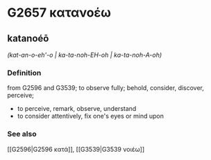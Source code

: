 # G2657 κατανοέω

## katanoéō

_(kat-an-o-eh'-o | ka-ta-noh-EH-oh | ka-ta-noh-A-oh)_

### Definition

from G2596 and G3539; to observe fully; behold, consider, discover, perceive; 

- to perceive, remark, observe, understand
- to consider attentively, fix one's eyes or mind upon

### See also

[[G2596|G2596 κατά]], [[G3539|G3539 νοιέω]]
